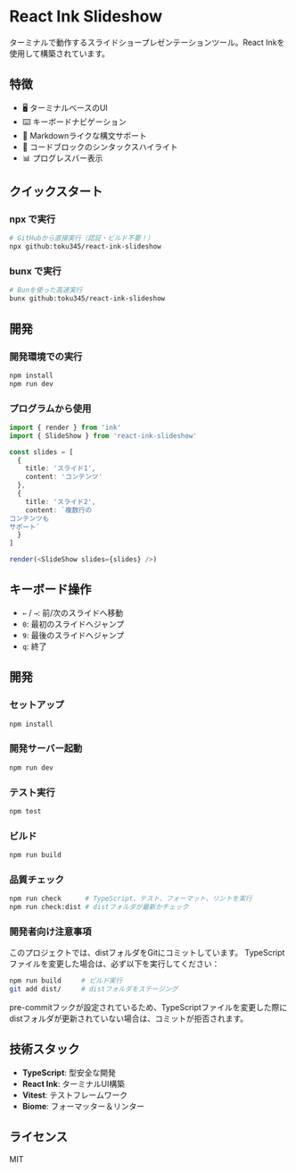 # React Ink Slideshow

ターミナルで動作するスライドショープレゼンテーションツール。React Inkを使用して構築されています。

## 特徴

- 🖥️ ターミナルベースのUI
- ⌨️ キーボードナビゲーション
- 📝 Markdownライクな構文サポート
- 🎨 コードブロックのシンタックスハイライト
- 📊 プログレスバー表示

## クイックスタート

### npx で実行

```bash
# GitHubから直接実行（認証・ビルド不要！）
npx github:toku345/react-ink-slideshow
```

### bunx で実行

```bash
# Bunを使った高速実行
bunx github:toku345/react-ink-slideshow
```

## 開発

### 開発環境での実行

```bash
npm install
npm run dev
```

### プログラムから使用

```typescript
import { render } from 'ink'
import { SlideShow } from 'react-ink-slideshow'

const slides = [
  {
    title: 'スライド1',
    content: 'コンテンツ'
  },
  {
    title: 'スライド2',
    content: `複数行の
コンテンツも
サポート`
  }
]

render(<SlideShow slides={slides} />)
```

## キーボード操作

- `←` / `→`: 前/次のスライドへ移動
- `0`: 最初のスライドへジャンプ
- `9`: 最後のスライドへジャンプ
- `q`: 終了

## 開発

### セットアップ

```bash
npm install
```

### 開発サーバー起動

```bash
npm run dev
```

### テスト実行

```bash
npm test
```

### ビルド

```bash
npm run build
```

### 品質チェック

```bash
npm run check      # TypeScript、テスト、フォーマット、リントを実行
npm run check:dist # distフォルダが最新かチェック
```

### 開発者向け注意事項

このプロジェクトでは、distフォルダをGitにコミットしています。
TypeScriptファイルを変更した場合は、必ず以下を実行してください：

```bash
npm run build     # ビルド実行
git add dist/     # distフォルダをステージング
```

pre-commitフックが設定されているため、TypeScriptファイルを変更した際に
distフォルダが更新されていない場合は、コミットが拒否されます。

## 技術スタック

- **TypeScript**: 型安全な開発
- **React Ink**: ターミナルUI構築
- **Vitest**: テストフレームワーク
- **Biome**: フォーマッター＆リンター

## ライセンス

MIT